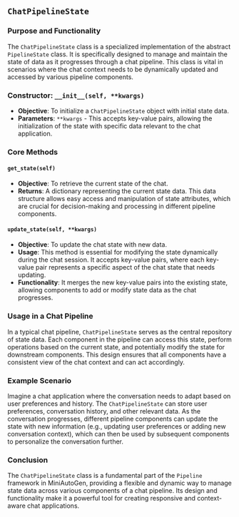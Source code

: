 ## `ChatPipelineState`

### Purpose and Functionality
The `ChatPipelineState` class is a specialized implementation of the abstract `PipelineState` class. It is specifically designed to manage and maintain the state of data as it progresses through a chat pipeline. This class is vital in scenarios where the chat context needs to be dynamically updated and accessed by various pipeline components.

### Constructor: `__init__(self, **kwargs)`
- **Objective**: To initialize a `ChatPipelineState` object with initial state data.
- **Parameters**: `**kwargs` - This accepts key-value pairs, allowing the initialization of the state with specific data relevant to the chat application.

### Core Methods
#### `get_state(self)`
- **Objective**: To retrieve the current state of the chat.
- **Returns**: A dictionary representing the current state data. This data structure allows easy access and manipulation of state attributes, which are crucial for decision-making and processing in different pipeline components.

#### `update_state(self, **kwargs)`
- **Objective**: To update the chat state with new data.
- **Usage**: This method is essential for modifying the state dynamically during the chat session. It accepts key-value pairs, where each key-value pair represents a specific aspect of the chat state that needs updating.
- **Functionality**: It merges the new key-value pairs into the existing state, allowing components to add or modify state data as the chat progresses.

### Usage in a Chat Pipeline
In a typical chat pipeline, `ChatPipelineState` serves as the central repository of state data. Each component in the pipeline can access this state, perform operations based on the current state, and potentially modify the state for downstream components. This design ensures that all components have a consistent view of the chat context and can act accordingly.

### Example Scenario
Imagine a chat application where the conversation needs to adapt based on user preferences and history. The `ChatPipelineState` can store user preferences, conversation history, and other relevant data. As the conversation progresses, different pipeline components can update the state with new information (e.g., updating user preferences or adding new conversation context), which can then be used by subsequent components to personalize the conversation further.

### Conclusion
The `ChatPipelineState` class is a fundamental part of the `Pipeline` framework in MiniAutoGen, providing a flexible and dynamic way to manage state data across various components of a chat pipeline. Its design and functionality make it a powerful tool for creating responsive and context-aware chat applications.